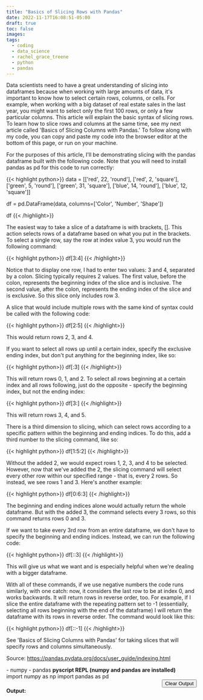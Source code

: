 ```yaml
---
title: "Basics of Slicing Rows with Pandas"
date: 2022-11-17T16:08:51-05:00
draft: true
toc: false
images:
tags:
  - coding
  - data_science
  - rachel_grace_treene
  - python
  - pandas
---
```


Data scientists need to have a great understanding of slicing into dataframes because when working with large amounts of data, it's important to know how to select certain rows, columns, or cells. For example, when working with a big dataset of real estate sales in the last year, you might want to select only the first 100 rows, or only a few particular columns. This article will explain the basic syntax of slicing rows. To learn how to slice rows and columns at the same time, see my next article called 'Basics of Slicing Columns with Pandas.' To follow along with my code, you can copy and paste my code into the browser editor at the bottom of this page, or run on your machine.

For the purposes of this article, I'll be demonstrating slicing with the pandas dataframe built with the following code. Note that you will need to install pandas as pd for this code to run correctly:

{{< highlight python>}}
data = [['red', 22, 'round'], ['red', 2, 'square'], ['green', 5, 'round'], ['green', 31, 'square'], ['blue', 14, 'round'], ['blue', 12, 'square']]

df = pd.DataFrame(data, columns=['Color', 'Number', 'Shape'])

df
{{< /highlight>}}

The easiest way to take a slice of a dataframe is with brackets, []. This action selects rows of a dataframe based on what you put in the brackets. To select a single row, say the row at index value 3, you would run the following command:


{{< highlight python>}}
df[3:4]
{{< /highlight>}}

Notice that to display one row, I had to enter two values: 3 and 4, separated by a colon. Slicing typically requires 2 values. The first value, before the colon, represents the beginning index of the slice and is inclusive. The second value, after the colon, represents the ending index of the slice and is exclusive. So this slice only includes row 3.

A slice that would include multiple rows with the same kind of syntax could be called with the following code:

{{< highlight python>}}
df[2:5]
{{< /highlight>}}

This would return rows 2, 3, and 4.

If you want to select all rows up until a certain index, specify the exclusive ending index, but don't put anything for the beginning index, like so:

{{< highlight python>}}
df[:3]
{{< /highlight>}}

This will return rows 0, 1, and 2. To select all rows beginning at a certain index and all rows following, just do the opposite - specify the beginning index, but not the ending index:

{{< highlight python>}}
df[3:]
{{< /highlight>}}

This will return rows 3, 4, and 5.

There is a third dimension to slicing, which can select rows according to a specific pattern within the beginning and ending indices. To do this, add a third number to the slicing command, like so:

{{< highlight python>}}
df[1:5:2]
{{< /highlight>}}

Without the added 2, we would expect rows 1, 2, 3, and 4 to be selected. However, now that we've added the 2, the slicing command will select every other row within our specified range - that is, every 2 rows. So instead, we see rows 1 and 3. Here's another example:

{{< highlight python>}}
df[0:6:3]
{{< /highlight>}}

The beginning and ending indices alone would actually return the whole dataframe. But with the added 3, the command selects every 3 rows, so this command returns rows 0 and 3.

If we want to take every 3rd row from an entire dataframe, we don't have to specify the beginning and ending indices. Instead, we can run the following code:

{{< highlight python>}}
df[::3]
{{< /highlight>}}

This will give us what we want and is especially helpful when we're dealing with a bigger dataframe.

With all of these commands, if we use negative numbers the code runs similarly, with one catch: now, it considers the last row to be at index 0, and works backwards. It will return rows in reverse order, too. For example, if I slice the entire dataframe with the repeating pattern set to -1 (essentially, selecting all rows beginning with the end of the dataframe) I will return the dataframe with its rows in reverse order. The command would look like this:

{{< highlight python>}}
df[::-1]
{{< /highlight>}}

See 'Basics of Slicing Columns with Pandas' for taking slices that will specify rows and columns simultaneously.

Source: https://pandas.pydata.org/docs/user_guide/indexing.html

<script defer src="https://pyscript.net/alpha/pyscript.js"></script>
<link rel="stylesheet" href="https://raw.githubusercontent.com/Cat-Computing-Universe/PyLab/main/demo/demo.css" />
<script src="https://code.jquery.com/jquery-3.5.0.js"></script>
<py-env>
  - numpy
  - pandas
</py-env>
<b>pyscript REPL (numpy and pandas are installed)</b>
<br>
<div>
  <div>
    <py-repl id="my-repl" auto-generate="true" std-out="output" std-err="output">
import numpy as np
import pandas as pd
    </py-repl>
  </div>
  <div style="justify-content: right;display: flex;align-items: right;">
    <button class="button_reset" type="button">Clear Output</button>
  </div>
  <b>Output:</b>
  <div style="justify-content: center;display: flex;align-items: center;">
    <div id="output" style="width: 100%;margin: 2rem;"></div>
  </div>
  <script src="https://raw.githubusercontent.com/Cat-Computing-Universe/PyLab/main/demo/demo.js"></script>
</div>